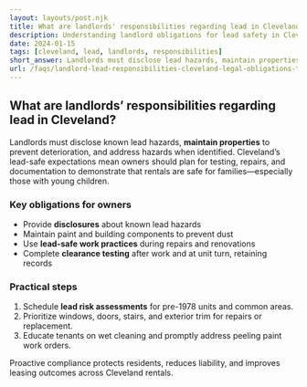 ```yaml
---
layout: layouts/post.njk
title: What are landlords' responsibilities regarding lead in Cleveland?
description: Understanding landlord obligations for lead safety in Cleveland rental properties and tenant rights
date: 2024-01-15
tags: [cleveland, lead, landlords, responsibilities]
short_answer: Landlords must disclose lead hazards, maintain properties to prevent deterioration, and address hazards when identified. They cannot evict tenants for reporting lead concerns.
url: /faqs/landlord-lead-responsibilities-cleveland-legal-obligations-tenant-rights
---
```

<h2>What are landlords’ responsibilities regarding lead in Cleveland?</h2>
<p>Landlords must disclose known lead hazards, <strong>maintain properties</strong> to prevent deterioration, and address hazards when identified. Cleveland’s lead-safe expectations mean owners should plan for testing, repairs, and documentation to demonstrate that rentals are safe for families—especially those with young children.</p>
<h3>Key obligations for owners</h3>
<ul>
  <li>Provide <strong>disclosures</strong> about known lead hazards</li>
  <li>Maintain paint and building components to prevent dust</li>
  <li>Use <strong>lead-safe work practices</strong> during repairs and renovations</li>
  <li>Complete <strong>clearance testing</strong> after work and at unit turn, retaining records</li>
</ul>
<h3>Practical steps</h3>
<ol>
  <li>Schedule <strong>lead risk assessments</strong> for pre-1978 units and common areas.</li>
  <li>Prioritize windows, doors, stairs, and exterior trim for repairs or replacement.</li>
  <li>Educate tenants on wet cleaning and promptly address peeling paint work orders.</li>
</ol>
<p>Proactive compliance protects residents, reduces liability, and improves leasing outcomes across Cleveland rentals.</p>
